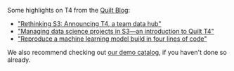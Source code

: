 Some highlights on T4 from the [Quilt Blog](https://blog.quiltdata.com/):

* ["Rethinking S3: Announcing T4, a team data hub"](https://blog.quiltdata.com/rethinking-s3-announcing-t4-a-team-data-hub-8e63ce7ec988)
* ["Managing data science projects in S3&mdash;an introduction to Quilt T4"](https://blog.quiltdata.com/using-quilts-t4-to-manage-an-s3-hosted-data-science-project-7332fc463e89)
* ["Reproduce a machine learning model build in four lines of code"](https://blog.quiltdata.com/reproduce-a-machine-learning-model-build-in-four-lines-of-code-b4f0a5c5f8c8)

We also recommend checking out [our demo catalog](https://alpha.quiltdata.com/b/quilt-example), if you haven't done so already.